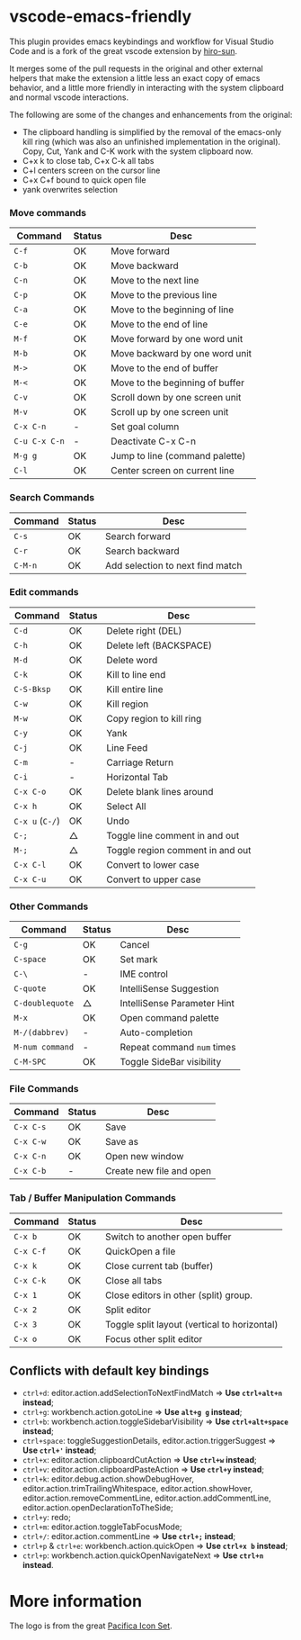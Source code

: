 # vscode-emacs-friendly

This plugin provides emacs keybindings and workflow for Visual Studio Code and is a fork of the great vscode extension by [hiro-sun](https://github.com/hiro-sun/vscode-emacs).

It merges some of the pull requests in the original and other external helpers that make the extension a little less an exact copy of emacs behavior, and a little more friendly in interacting with the system clipboard and normal vscode interactions.

The following are some of the changes and enhancements from the original:

* The clipboard handling is simplified by the removal of the emacs-only kill ring (which was also an unfinished implementation in the original). Copy, Cut, Yank and C-K work with the system clipboard now.
* C+x k to close tab, C+x C-k all tabs
* C+l centers screen on the cursor line
* C+x C+f bound to quick open file
* yank overwrites selection


### Move commands
|Command | Status | Desc |
|--------|--------|------|
| `C-f` | OK | Move forward |
| `C-b` | OK | Move backward |
| `C-n` | OK | Move to the next line |
| `C-p` | OK | Move to the previous line |
| `C-a` | OK | Move to the beginning of line |
| `C-e` | OK | Move to the end of line |
| `M-f` | OK | Move forward by one word unit |
| `M-b` | OK | Move backward by one word unit |
| `M->` | OK | Move to the end of buffer |
| `M-<` | OK | Move to the beginning of buffer |
| `C-v` | OK | Scroll down by one screen unit |
| `M-v` | OK | Scroll up by one screen unit |
| `C-x C-n` | - | Set goal column |
| `C-u C-x C-n` | - | Deactivate C-x C-n |
| `M-g g` | OK | Jump to line (command palette) |
| `C-l` | OK | Center screen on current line |


### Search Commands
|Command | Status | Desc |
|--------|--------|------|
| `C-s` | OK | Search forward |
| `C-r` | OK | Search backward |
| `C-M-n` | OK | Add selection to next find match |

### Edit commands
|Command | Status | Desc |
|--------|--------|------|
| `C-d` | OK | Delete right (DEL) |
| `C-h` | OK | Delete left (BACKSPACE) |
| `M-d` | OK | Delete word |
| `C-k` | OK | Kill to line end |
| `C-S-Bksp` | OK | Kill entire line |
| `C-w` | OK | Kill region |
| `M-w` | OK | Copy region to kill ring |
| `C-y` | OK | Yank |
| `C-j` | OK | Line Feed |
| `C-m` | - | Carriage Return |
| `C-i` | - | Horizontal Tab |
| `C-x C-o` | OK | Delete blank lines around |
| `C-x h` | OK | Select All |
| `C-x u` (`C-/`)| OK | Undo |
| `C-;` | △ | Toggle line comment in and out |
| `M-;` | △ | Toggle region comment in and out |
| `C-x C-l` | OK | Convert to lower case |
| `C-x C-u` | OK | Convert to upper case |

### Other Commands
|Command | Status | Desc |
|--------|--------|------|
| `C-g` | OK | Cancel |
| `C-space` | OK | Set mark |
| `C-\` | - | IME control |
| `C-quote` | OK | IntelliSense Suggestion |
| `C-doublequote` | △ | IntelliSense Parameter Hint |
| `M-x` | OK | Open command palette |
| `M-/(dabbrev)` | - | Auto-completion |
| `M-num command` | - | Repeat command `num` times |
| `C-M-SPC` | OK | Toggle SideBar visibility |

### File Commands
|Command | Status | Desc |
|--------|--------|------|
| `C-x C-s` | OK | Save |
| `C-x C-w` | OK | Save as |
| `C-x C-n` | OK | Open new window |
| `C-x C-b` | - | Create new file and open |

### Tab / Buffer Manipulation Commands
|Command | Status | Desc |
|--------|--------|------|
| `C-x b` | OK | Switch to another open buffer |
| `C-x C-f` | OK | QuickOpen a file |
| `C-x k` | OK | Close current tab (buffer) |
| `C-x C-k` | OK | Close all tabs |
| `C-x 1` | OK | Close editors in other (split) group.  |
| `C-x 2` | OK | Split editor |
| `C-x 3` | OK | Toggle split layout (vertical to horizontal) |
| `C-x o` | OK | Focus other split editor |

## Conflicts with default key bindings
- `ctrl+d`: editor.action.addSelectionToNextFindMatch => **Use `ctrl+alt+n` instead**;
- `ctrl+g`: workbench.action.gotoLine => **Use `alt+g g` instead**;
- `ctrl+b`: workbench.action.toggleSidebarVisibility => **Use `ctrl+alt+space` instead**;
- `ctrl+space`: toggleSuggestionDetails, editor.action.triggerSuggest => **Use `ctrl+'` instead**;
- `ctrl+x`: editor.action.clipboardCutAction => **Use `ctrl+w` instead**;
- `ctrl+v`: editor.action.clipboardPasteAction => **Use `ctrl+y` instead**;
- `ctrl+k`: editor.debug.action.showDebugHover, editor.action.trimTrailingWhitespace, editor.action.showHover, editor.action.removeCommentLine, editor.action.addCommentLine, editor.action.openDeclarationToTheSide;
- `ctrl+y`: redo;
- `ctrl+m`: editor.action.toggleTabFocusMode;
- `ctrl+/`: editor.action.commentLine => **Use `ctrl+;` instead**;
- `ctrl+p` & `ctrl+e`: workbench.action.quickOpen => **Use `ctrl+x b` instead**;
- `ctrl+p`: workbench.action.quickOpenNavigateNext => **Use `ctrl+n` instead**.

# More information

The logo is from the great [Pacifica Icon Set](http://bokehlicia.deviantart.com/art/Pacifica-Icons-402508559).
